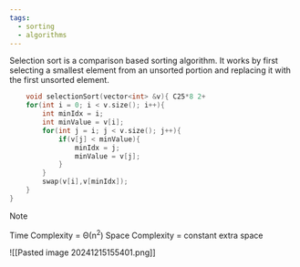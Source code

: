 ```yaml
---
tags:
  - sorting
  - algorithms
---
```


Selection sort is a comparison based sorting algorithm. 
It works by first selecting a smallest element from an unsorted portion and replacing it with the first unsorted element.

```c++
	void selectionSort(vector<int> &v){ C25*8 2+
    for(int i = 0; i < v.size(); i++){
        int minIdx = i;
        int minValue = v[i];
        for(int j = i; j < v.size(); j++){
            if(v[j] < minValue){
                minIdx = j;
                minValue = v[j];
            }
        }
        swap(v[i],v[minIdx]);
    }
}
```
> [!NOTE]
> Time Complexity = Θ(n<sup>2</sup>)
> Space Complexity = constant extra space

![[Pasted image 20241215155401.png]]
